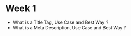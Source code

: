 # Week 1

* What is a Title Tag, Use Case and Best Way ?
* What is a Meta Description, Use Case and Best Way ?
